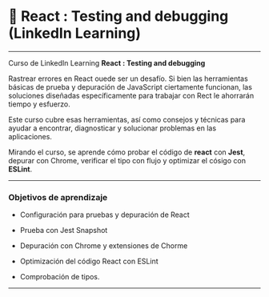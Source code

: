 # :star2: React : Testing and debugging (LinkedIn Learning)

---

Curso de LinkedIn Learning **React : Testing and debugging**

Rastrear errores en React ouede ser un desafío. Si bien las herramientas básicas de prueba y depuración de JavaScript ciertamente funcionan, las soluciones diseñadas específicamente para trabajar con Rect le ahorrarán tiempo y esfuerzo.

Este curso cubre esas herramientas, así como consejos y técnicas para ayudar a encontrar, diagnosticar y solucionar problemas en las aplicaciones.

Mirando el curso, se aprende cómo probar el código de **react** con **Jest**, depurar con Chrome, verificar el tipo con flujo y optimizar el cósigo con **ESLint**.


---

### Objetivos de aprendizaje

- Configuración para pruebas y depuración de React

- Prueba con Jest Snapshot 

- Depuración con Chrome y extensiones de Chorme

- Optimización del código React con ESLint

- Comprobación de tipos.

---

